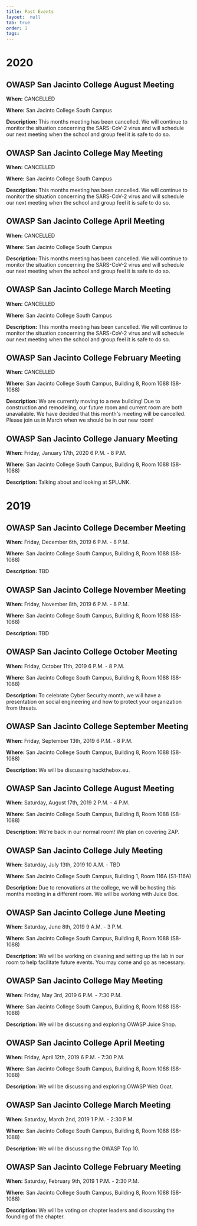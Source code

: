 ```yaml
---
title: Past Events
layout:  null
tab: true
order: 1
tags:
---
```


<h1>2020</h1>
<h2>OWASP San Jacinto College August Meeting</h2>

<b>When:</b> CANCELLED

<b>Where:</b> San Jacinto College South Campus

<b>Description:</b> This months meeting has been cancelled. We will continue to monitor the situation concerning the SARS-CoV-2 virus and will schedule our next meeting when the school and group feel it is safe to do so. 

<h2>OWASP San Jacinto College May Meeting</h2>

<b>When:</b> CANCELLED

<b>Where:</b> San Jacinto College South Campus

<b>Description:</b> This months meeting has been cancelled. We will continue to monitor the situation concerning the SARS-CoV-2 virus and will schedule our next meeting when the school and group feel it is safe to do so. 

<h2>OWASP San Jacinto College April Meeting</h2>

<b>When:</b> CANCELLED

<b>Where:</b> San Jacinto College South Campus

<b>Description:</b> This months meeting has been cancelled. We will continue to monitor the situation concerning the SARS-CoV-2 virus and will schedule our next meeting when the school and group feel it is safe to do so. 

<h2>OWASP San Jacinto College March Meeting</h2>

<b>When:</b> CANCELLED

<b>Where:</b> San Jacinto College South Campus

<b>Description:</b> This months meeting has been cancelled. We will continue to monitor the situation concerning the SARS-CoV-2 virus and will schedule our next meeting when the school and group feel it is safe to do so. 

<h2>OWASP San Jacinto College February Meeting</h2>

<b>When:</b> CANCELLED

<b>Where:</b> San Jacinto College South Campus, Building 8, Room 1088 (S8-1088)

<b>Description:</b> We are currently moving to a new building! Due to construction and remodeling, our future room and current room are both unavailable. We have decided that this month's meeting will be cancelled. Please join us in March when we should be in our new room!

<h2>OWASP San Jacinto College January Meeting</h2>

<b>When:</b> Friday, January 17th, 2020  6 P.M. - 8 P.M. 

<b>Where:</b> San Jacinto College South Campus, Building 8, Room 1088 (S8-1088)

<b>Description:</b> Talking about and looking at SPLUNK.

<h1>2019</h1>
<h2>OWASP San Jacinto College December Meeting</h2>

<b>When:</b> Friday, December 6th, 2019  6 P.M. - 8 P.M. 

<b>Where:</b> San Jacinto College South Campus, Building 8, Room 1088 (S8-1088)

<b>Description:</b> TBD

<h2>OWASP San Jacinto College November Meeting</h2>

<b>When:</b> Friday, November 8th, 2019  6 P.M. - 8 P.M. 

<b>Where:</b> San Jacinto College South Campus, Building 8, Room 1088 (S8-1088)

<b>Description:</b> TBD

<h2>OWASP San Jacinto College October Meeting</h2>

<b>When:</b> Friday, October 11th, 2019  6 P.M. - 8 P.M. 

<b>Where:</b> San Jacinto College South Campus, Building 8, Room 1088 (S8-1088)

<b>Description:</b> To celebrate Cyber Security month, we will have a presentation on social engineering and how to protect your organization from threats.

<h2>OWASP San Jacinto College September Meeting</h2>

<b>When:</b> Friday, September 13th, 2019  6 P.M. - 8 P.M. 

<b>Where:</b> San Jacinto College South Campus, Building 8, Room 1088 (S8-1088)

<b>Description:</b> We will be discussing hackthebox.eu.

<h2>OWASP San Jacinto College August Meeting</h2>

<b>When:</b> Saturday, August 17th, 2019  2 P.M. - 4 P.M. 

<b>Where:</b> San Jacinto College South Campus, Building 8, Room 1088 (S8-1088)

<b>Description:</b> We're back in our normal room! We plan on covering ZAP.

<h2>OWASP San Jacinto College July Meeting</h2>

<b>When:</b> Saturday, July 13th, 2019 10 A.M. - TBD 

<b>Where:</b> San Jacinto College South Campus, Building 1, Room 116A (S1-116A)

<b>Description:</b> Due to renovations at the college, we will be hosting this months meeting in a different room. We will be working with Juice Box.

<h2>OWASP San Jacinto College June Meeting</h2>

<b>When:</b> Saturday, June 8th, 2019 9 A.M. - 3 P.M. 

<b>Where:</b> San Jacinto College South Campus, Building 8, Room 1088 (S8-1088)

<b>Description:</b> We will be working on cleaning and setting up the lab in our room to help facilitate future events. You may come and go as necessary. 

<h2>OWASP San Jacinto College May Meeting</h2>

<b>When:</b> Friday, May 3rd, 2019 6 P.M. - 7:30 P.M.

<b>Where:</b> San Jacinto College South Campus, Building 8, Room 1088 (S8-1088)

<b>Description:</b> We will be discussing and exploring OWASP Juice Shop.

<h2>OWASP San Jacinto College April Meeting</h2>

<b>When:</b> Friday, April 12th, 2019 6 P.M. - 7:30 P.M.

<b>Where:</b> San Jacinto College South Campus, Building 8, Room 1088 (S8-1088)

<b>Description:</b> We will be discussing and exploring OWASP Web Goat.

<h2>OWASP San Jacinto College March Meeting</h2>

<b>When:</b> Saturday, March 2nd, 2019 1 P.M. - 2:30 P.M.

<b>Where:</b> San Jacinto College South Campus, Building 8, Room 1088 (S8-1088)

<b>Description:</b> We will be discussing the OWASP Top 10.

<h2>OWASP San Jacinto College February Meeting</h2>

<b>When:</b> Saturday, February 9th, 2019 1 P.M. - 2:30 P.M.

<b>Where:</b> San Jacinto College South Campus, Building 8, Room 1088 (S8-1088)

<b>Description:</b> We will be voting on chapter leaders and discussing the founding of the chapter.
